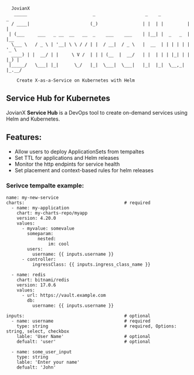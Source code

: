 ```
  JovianX
   _____                         _                   _    _           _
  / ____|                       (_)                 | |  | |         | |
 | (___     ___   _ __  __   __  _    ___    ___    | |__| |  _   _  | |__
  \___ \   / _ \ | '__| \ \ / / | |  / __|  / _ \   |  __  | | | | | | '_ \
  ____) | |  __/ | |     \ V /  | | | (__  |  __/   | |  | | | |_| | | |_) |
 |_____/   \___| |_|      \_/   |_|  \___|  \___|   |_|  |_|  \__,_| |_.__/

    Create X-as-a-Service on Kubernetes with Helm
```

## Service Hub for Kubernetes

JovianX **Service Hub** is a DevOps tool to create on-demand services using Helm and Kubernetes.

## Features:

- Allow users to deploy ApplicationSets from tempaltes
- Set TTL for applications and Helm releases
- Monitor the http endpints for service health
- Set placement and context-based rules for helm releases

### Serivce tempalte example:

```
name: my-new-service
charts:                                      # required
  - name: my-application
    chart: my-charts-repo/myapp
    version: 4.20.0
    values:
      - myvalue: somevalue
        someparam:
            nested:
                im: cool
        users:
          username: {{ inputs.username }}
      - controller:
          ingressClass: {{ inputs.ingress_class_name }}

  - name: redis
    chart: bitnami/redis
    version: 17.0.6
    values:
      - url: https://vault.example.com
        db:
          username: {{ inputs.username }}

inputs:                                      # optional
  - name: username                           # required
    type: string                             # required, Options: string, select, checkbox
    lable: 'User Name'                       # optional
    defualt: 'user'                          # optional

  - name: some_user_input
    type: string
    lable: 'Enter your name'
    defualt: 'John'
```
